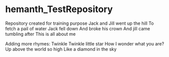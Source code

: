 # hemanth_TestRepository
Repository created for training purpose
Jack and Jill
went up the hill
To fetch a pail of water
Jack fell down
And broke his crown
And jill came tumbling after
This is all about me

Adding more rhymes:
Twinkle Twinkle little star
How I wonder what you are?
Up above the world so high
Like a diamond in the sky
